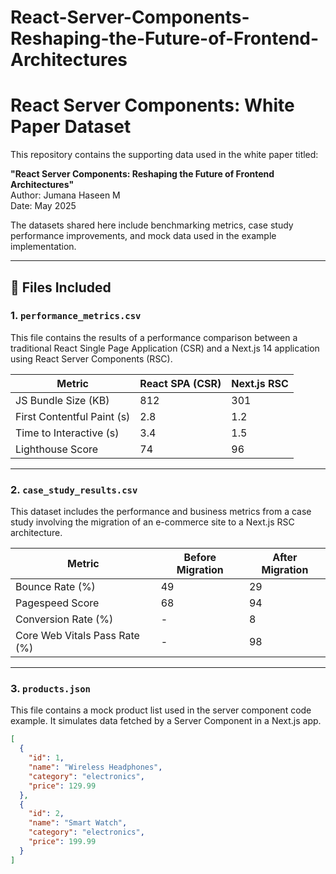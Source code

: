 # React-Server-Components-Reshaping-the-Future-of-Frontend-Architectures
# React Server Components: White Paper Dataset

This repository contains the supporting data used in the white paper titled:

**"React Server Components: Reshaping the Future of Frontend Architectures"**  
Author: Jumana Haseen M  
Date: May 2025

The datasets shared here include benchmarking metrics, case study performance improvements, and mock data used in the example implementation.

---

## 📁 Files Included

### 1. `performance_metrics.csv`

This file contains the results of a performance comparison between a traditional React Single Page Application (CSR) and a Next.js 14 application using React Server Components (RSC).

| Metric | React SPA (CSR) | Next.js RSC |
|--------|------------------|-------------|
| JS Bundle Size (KB) | 812 | 301 |
| First Contentful Paint (s) | 2.8 | 1.2 |
| Time to Interactive (s) | 3.4 | 1.5 |
| Lighthouse Score | 74 | 96 |

---

### 2. `case_study_results.csv`

This dataset includes the performance and business metrics from a case study involving the migration of an e-commerce site to a Next.js RSC architecture.

| Metric | Before Migration | After Migration |
|--------|------------------|-----------------|
| Bounce Rate (%) | 49 | 29 |
| Pagespeed Score | 68 | 94 |
| Conversion Rate (%) | - | 8 |
| Core Web Vitals Pass Rate (%) | - | 98 |

---

### 3. `products.json`

This file contains a mock product list used in the server component code example. It simulates data fetched by a Server Component in a Next.js app.

```json
[
  {
    "id": 1,
    "name": "Wireless Headphones",
    "category": "electronics",
    "price": 129.99
  },
  {
    "id": 2,
    "name": "Smart Watch",
    "category": "electronics",
    "price": 199.99
  }
]

